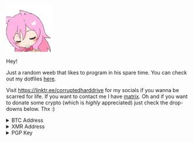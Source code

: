 <img src="assets/anime-pink-hair.gif">

Hey!

Just a random weeb that likes to program in his spare time. You can check out my dotfiles [here](https://github.com/corrupteddrive/dotfiles).

Visit https://linktr.ee/corruptedharddrive for my socials if you wanna be scarred for life. If you want to contact me I have [matrix](https://matrix.to/#/@corrupteddrive:matrix.org).
Oh and if you want to donate some crypto (which is *highly* appreciated) just check the drop-downs below. Thx :)

<details>
  <summary>BTC Address</summary>
  <br>
  <img src="assets/qrcode-btc.png">
  
  `bc1qkau4v6cljs8ugs84htfd3gzjx5pxuaxcf2zx03`
</details>

<details>
  <summary>XMR Address</summary>
  <br>
  <img src="assets/qrcode-xmr.png">
  
  `8839Kun52uTVVRpd7Lk3t9WmtpGzoH1EFS2SaLzAkvfRF6vhzyaJJnGJQ4ZDLZH8fN3mBRKfFgwkYSD6zNmN93U7Cgz1h81`
</details>
 
<details>
  <summary>PGP Key</summary>
  <br>
  
~~~~~~~~~~~~~~~~~~~~~
-----BEGIN PGP PUBLIC KEY BLOCK-----

mQINBGNf2N0BEACdeQocD36hdIPunosUca4sbJVoy5orZvVJLTus1XXXKtEllWkb
GFycMXIQ7KDMjLh1ycsCwscCSr7TIbaPzlh0HRBMfhoslMezOKAeXykVEyaBOW8q
DSoXwGzfBfypMDwqnN80PGmW1FbU4rItArGzBtHH1Ux/o+nGV29hXvm8bMc9I2xW
0Wck9pRZG6+++8aL44QJ+5Dube9musr9ZJSYTWpZZ8128Z+zsShZPHSAxNZquFz7
qGmmrQpQu742wy4BlKwc8kNajzzZx0iDg7iYrYI2cM/rruER79MqqUHt6q6/q87o
xvcJ4MW7vUyImdoV2otzGz8+mEusJ2kKzS6NmFSoThk0+F3IY962ELAydTa5BK2H
IwdEBmqLjSj+NPCTuCmMf/78Vp+cRQ/LaR/yEtih9xXwj1N+/cmrZLnLb1Wmr+ET
m+WCDukswy0kpFz5n5wRP0dLwfLVLoqhxFVxNNTP1sd4JTX/JCXcfQH55862HDlm
lCfXenHhc1Sswm1ECCOv5yyVr8MgqD2+GX/ISIaGUGta/uLIKeF2IUWElfBWoulW
wWs0pKB45e9ambHTwcQG4I8gkGzfUQE9yOeP93NfkzlaZcU2uivBnv6dowR+P2bD
WmhuVYfIU0rvrcdEF7SB/O8KG1Icq6nPft8bN2qnn9mH0ZoYnd8mWAuo5wARAQAB
tB1jb3JydXB0ZWQgPGMwcnJ1cHRlZEB0dXRhLmlvPokCTgQTAQgAOAIbAwULCQgH
AgYVCgkICwIEFgIDAQIeAQIXgBYhBKS1VkKC9MeEPuU7COG2Nw+dY8sjBQJjX+kG
AAoJEOG2Nw+dY8sj9NAP/19xHgalC/ANe8lcovODub2gmzCDgUcsz9+gQkkqF7m7
EmlwcnvB4IVJm7vwVgEsYVChP80eR/i2HaN5Wios2WXqT65/84QTtdTE6m4dUqT9
FbEcxgOrxZespynSjE4tHjxvNO521mvrj4NfZ0VppRQmblLwvUVPteWFZcrquiik
BBKqJdEALiza1esaHPmbRcjjyugUO8UzpDkeg6qXXb3eqop/i/PqvJp7B80hjV9S
gnCXjqxuuWRYA3RHD/MOQ43V9jwyECPFeqObl5RbkFaGRYrACO2d/e7tNqKdk9DU
3zBDm20FehrQV02TU4SuYerVjmwopoGtsTC8sfVAji9w1L+Jukko9e35pKdLZzuK
wZUNnx26dnO2Wf/sHhsXjuZebIVYaHFvSP02C79Tv4RiaZwo8Lqvt/b3DLKcDzTI
/8ZoNFt0Jzch0GzAeTQ1qvgVwA3kRkj7k+ypp11GB05Ay0zUCtEJQ3tTimrRvOwb
tlW6B9ktvB2WOztN/B0hYSds4xrCcsIbaWzzR+WC2FcrjYwJ3dEZjGLoAcJd7XgP
48BZu5TJuWgkjo2ibAwHXvRS9iX+K8Sc8hwrSvYZ9QvrGZh9TAX+vfXGqkZgqbnJ
vS/gIVKB74pLGa/wk+iySGiUcIvRQc/eTXYR+vciKob3dZIkM31TKMnu7afKjTmj
uQINBGNf2UkBEACxk1BFPfHzF33wnAsA6CIwaR+Cd6Lyxf+mGdEb4X96fvR7AbF3
jjLhLcn10mvRXC9eScZ92AP6OnkG0Ij29uCca3HjbiPYLO4pYpYO/Jz6kVLduQFN
Xr6NN68WY97ny4lkEHsSE50vuhG+lShVPPA9ZqJYiNCJYusMafzkgs2/rjbNpGhn
5Uqhgy9hGkhvCHp9SaqsgFYkmjXo9p6fo5FORlOVru9hGlx+dWxMCsDNT/TQvRiy
J84yQeMN6b4rkfDw3qehol+q2zhUILLBgy8CoMAO8BcBOLYW0/ARZyeXRAyhBGvl
4YtLStpNBhA4AlOA8dvm9YMzyU2BjjvMBDKOCaE+hKHyhiLpBUfE/9obSrdLvGuk
Q9GVTrbk05OldplAOfr8qqYhgb/zIBs5hOfy9tAOLrO+e7C1jCTYRQk5weqMqVEu
oaF1HroEgSOzekKuL2JO/bAHazr4Q8NkF6vMr4pI/pHTk/iVl7NGns8yWUvnqj4A
nj4TNZIcy5zMFP0vL4Fe1G/TrLSb05LGnFlAYRWlnQTdLmy5os4PrmwdtPpgEziI
4VP1ekhcvMXjzRZghesAoO8EVvjmZfE776sICa5CQL+4fxBOH8lchmclw2/rY1FE
MHGUH9aljha1W1qsaOf4sVDA1Zf0Jn82F5tTxvYEv4yk9plh+LxImgjgdwARAQAB
iQI2BBgBCAAgFiEEpLVWQoL0x4Q+5TsI4bY3D51jyyMFAmNf2UkCGwwACgkQ4bY3
D51jyyOA1hAAmtQt0cZFVQ3g92ptK9+ljbaXJvVjUyGlToG+lBnbZElMmqf3jakf
VrASSzKNzrGpkwZ5z8TuOtrhpVj204rXDD8CP4pFdJV3dwE/m5nVo/kiiGP2TbYz
hBwtQUGvGdr89aOugfp79jaD1U4BErOgh3TrrQWo3t1yfMX5siIRaq7YN+PPKXV2
lxSVZUc5o4V/xEdRUx9GtEIooggmx7hv1+Jl8SYJIDW4jqYrCOSiAdnVebYcqkDh
Vm7I1m/bbhv03JYX5+em2ZYVrbiTc0X3USHBS+KQXOJjpd5MYmmu32HHZCJtRxeT
7B/ePG2suHHKPMC2gf9XQu7Eqoy61qujLNgnKwU1O8Q8R+FE2itHRlWSW902+HXM
+DNX9DyUCxO7ZwbGBzmcLfRyBfqDSKoZPwZ/saSNJjJvZ8S84EiYeLTUY4kTrejb
SUmt8ZcC3C8xd8AMACzONOyRiDcAykplrc06N6tKk82R4XXROcgU6ATJNxi5k84O
cjuSU4//dGtdfFBvMm0Z2FY2Rk9BMJgdXFYDzXOJ8vC4tExiHxtRxfu7jp2JCmSw
WqDUmrUZZFZupJoBZ04oLE/WFQRzUgb9DBrOPuAoLHaTf3IHQhJhs7e3sFnSuAUB
DAeeutQTcJLQ0tZ2BkAWYDV9PeAq/rOZMVIAGgLFvue8LncjtjtAjYk=
=+VMe
-----END PGP PUBLIC KEY BLOCK-----
~~~~~~~~~~~~~~~~~~~~~~~~~~~
Fingerprint: `A4B5 5642 82F4 C784 3EE5  3B08 E1B6 370F 9D63 CB23`

Expires: `never` (unless I say otherwise, which will be in a signed message)
</details>

